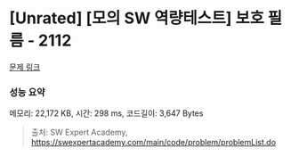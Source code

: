 # [Unrated] [모의 SW 역량테스트] 보호 필름 - 2112 

[문제 링크](https://swexpertacademy.com/main/code/problem/problemDetail.do?contestProbId=AV5V1SYKAaUDFAWu) 

### 성능 요약

메모리: 22,172 KB, 시간: 298 ms, 코드길이: 3,647 Bytes



> 출처: SW Expert Academy, https://swexpertacademy.com/main/code/problem/problemList.do